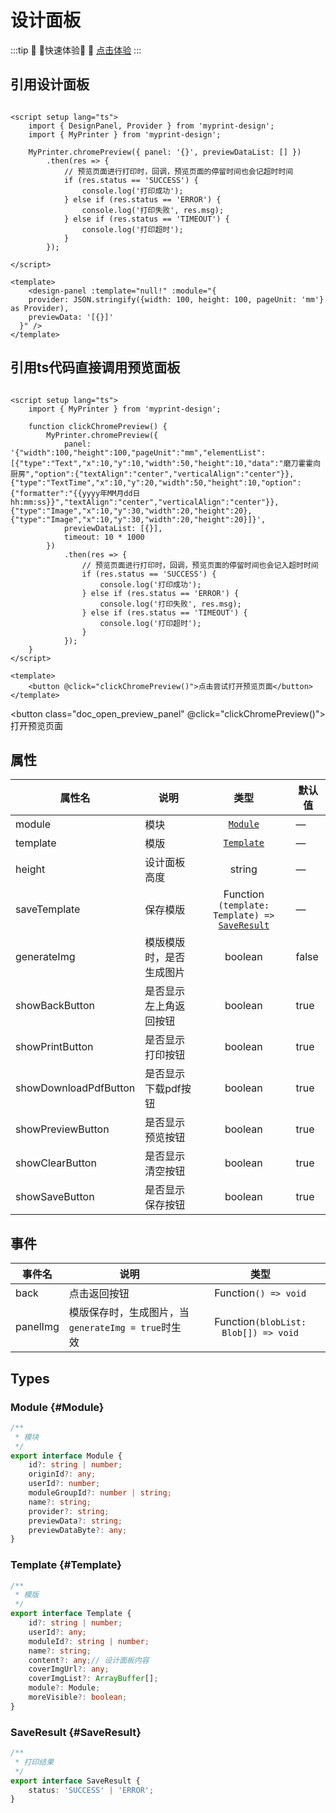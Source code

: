 # 设计面板

:::tip :tada: :100:快速体验:100: :tada:
[点击体验](./design-panel)
:::

## 引用设计面板

```vue

<script setup lang="ts">
    import { DesignPanel, Provider } from 'myprint-design';
    import { MyPrinter } from 'myprint-design';
    
    MyPrinter.chromePreview({ panel: '{}', previewDataList: [] })
        .then(res => {
            // 预览页面进行打印时，回调，预览页面的停留时间也会记超时时间
            if (res.status == 'SUCCESS') {
                console.log('打印成功');
            } else if (res.status == 'ERROR') {
                console.log('打印失败', res.msg);
            } else if (res.status == 'TIMEOUT') {
                console.log('打印超时');
            }
        });

</script>

<template>
    <design-panel :template="null!" :module="{
    provider: JSON.stringify({width: 100, height: 100, pageUnit: 'mm'} as Provider),
    previewData: '[{}]'
  }" />
</template>

```

## 引用ts代码直接调用预览面板

```vue

<script setup lang="ts">
    import { MyPrinter } from 'myprint-design';
    
    function clickChromePreview() {
        MyPrinter.chromePreview({
            panel: '{"width":100,"height":100,"pageUnit":"mm","elementList":[{"type":"Text","x":10,"y":10,"width":50,"height":10,"data":"磨刀霍霍向厨房","option":{"textAlign":"center","verticalAlign":"center"}},{"type":"TextTime","x":10,"y":20,"width":50,"height":10,"option":{"formatter":"{{yyyy年MM月dd日 hh:mm:ss}}","textAlign":"center","verticalAlign":"center"}},{"type":"Image","x":10,"y":30,"width":20,"height":20},{"type":"Image","x":10,"y":30,"width":20,"height":20}]}',
            previewDataList: [{}],
            timeout: 10 * 1000
        })
            .then(res => {
                // 预览页面进行打印时，回调，预览页面的停留时间也会记入超时时间
                if (res.status == 'SUCCESS') {
                    console.log('打印成功');
                } else if (res.status == 'ERROR') {
                    console.log('打印失败', res.msg);
                } else if (res.status == 'TIMEOUT') {
                    console.log('打印超时');
                }
            });
    }
</script>

<template>
    <button @click="clickChromePreview()">点击尝试打开预览页面</button>
</template>

```

<script setup lang="ts">
    import { MyPrinter } from '@myprint/design';
    import { template } from '../../examples/constant'; 
    // console.log(template.content)
    function clickChromePreview() {
        MyPrinter.chromePreview({ panel: '{"width":100,"height":100,"pageUnit":"mm","elementList":[{"type":"Text","x":10,"y":10,"width":50,"height":10,"data":"磨刀霍霍向厨房","option":{"textAlign":"center","verticalAlign":"center"}},{"type":"TextTime","x":10,"y":20,"width":50,"height":10,"option":{"formatter":"{{yyyy年MM月dd日 hh:mm:ss}}","textAlign":"center","verticalAlign":"center"}},{"type":"Image","x":10,"y":30,"width":20,"height":20},{"type":"Image","x":10,"y":30,"width":20,"height":20}]}', 
            previewDataList: [{}],
            timeout: 10 * 1000})
            .then(res => {
                // 预览页面进行打印时，回调，预览页面的停留时间也会记入超时时间
                if (res.status == 'SUCCESS') {
                    console.log('打印成功');
                } else if (res.status == 'ERROR') {
                    console.log('打印失败', res.msg);
                } else if (res.status == 'TIMEOUT') {
                    console.log('打印超时');
                }
            });
    }

</script>

<button class="doc_open_preview_panel" @click="clickChromePreview()">打开预览页面</button>

## 属性

| 属性名                   | 说明           |                                 类型                                 | 默认值   |
|-----------------------|--------------|:------------------------------------------------------------------:|-------|
| module                | 模块           |                        [`Module`](#Module)                         | —     |
| template              | 模版           |                      [`Template`](#Template)                       | —     |
| height                | 设计面板高度       |                               string                               | —     |
| saveTemplate          | 保存模版         | Function<br/>`(template: Template) => `[`SaveResult`](#SaveResult) | —     |
| generateImg           | 模版模版时，是否生成图片 |                              boolean                               | false |
| showBackButton        | 是否显示左上角返回按钮  |                              boolean                               | true  |
| showPrintButton       | 是否显示打印按钮     |                              boolean                               | true  |
| showDownloadPdfButton | 是否显示下载pdf按钮  |                              boolean                               | true  |
| showPreviewButton     | 是否显示预览按钮     |                              boolean                               | true  |
| showClearButton       | 是否显示清空按钮     |                              boolean                               | true  |
| showSaveButton        | 是否显示保存按钮     |                              boolean                               | true  |

## 事件

| 事件名      | 说明                                  |                  类型                  |
|----------|-------------------------------------|:------------------------------------:|
| back     | 点击返回按钮                              |         Function`() => void`         |
| panelImg | 模版保存时，生成图片，当`generateImg = true`时生效 | Function`(blobList: Blob[]) => void` |

## Types

### Module {#Module}

```ts
/**
 * 模块
 */
export interface Module {
    id?: string | number;
    originId?: any;
    userId?: number;
    moduleGroupId?: number | string;
    name?: string;
    provider?: string;
    previewData?: string;
    previewDataByte?: any;
}
```

### Template {#Template}

```ts
/**
 * 模版
 */
export interface Template {
    id?: string | number;
    userId?: any;
    moduleId?: string | number;
    name?: string;
    content?: any;// 设计面板内容
    coverImgUrl?: any;
    coverImgList?: ArrayBuffer[];
    module?: Module;
    moreVisible?: boolean;
}

```

### SaveResult {#SaveResult}

```ts
/**
 * 打印结果
 */
export interface SaveResult {
    status: 'SUCCESS' | 'ERROR';
}
```

<style lang="css">
.doc_open_preview_panel{
    padding-left : 15px;
    padding-right : 15px;
    border-radius: 50px;
    border: var(--vp-c-brand-1) 3px solid;
    transition: background 0.5s ease, color 0.5s ease;
}
.doc_open_preview_panel:hover{
    color: white;
    background: var(--vp-c-brand-1);
}
</style>

